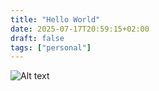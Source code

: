 ```yaml
---
title: "Hello World"
date: 2025-07-17T20:59:15+02:00
draft: false
tags: ["personal"]
---
```


![Alt text](/website/img/ohno.gif)
